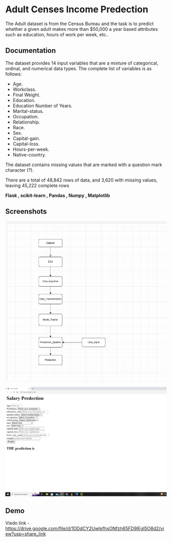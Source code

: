 # Adult Censes Income Predection

The Adult dataset is from the Census Bureau and the task is to predict whether a given adult makes more than $50,000 a year based attributes such as education, hours of work per week, etc..


## Documentation


The dataset provides 14 input variables that are a mixture of categorical, ordinal, and numerical data types. The complete list of variables is as follows:

* Age.
* Workclass.
* Final Weight.
* Education.
* Education Number of Years.
* Marital-status.
* Occupation.
* Relationship.
* Race.
* Sex.
* Capital-gain.
* Capital-loss.
* Hours-per-week.
* Native-country.

The dataset contains missing values that are marked with a question mark character (?).

There are a total of 48,842 rows of data, and 3,620 with missing values, leaving 45,222 complete rows

  
**Flask , scikit-learn , Pandas , Numpy , Matplotlib**

## Screenshots

![Project Structure](https://github.com/Ayush866/Ineuron-Intership-Project/blob/main/screenshot/Desktop%20Screenshot%202023.04.06%20-%2015.09.03.77.png?raw=true)

![Interface](https://github.com/Ayush866/Ineuron-Intership-Project/blob/main/screenshot/Desktop%20Screenshot%202023.04.06%20-%2023.44.35.29.png?raw=true)


## Demo

Viedo link - https://drive.google.com/file/d/1DDdCY2UwlpfhsONfzh65FD9lEgI5O8d2/view?usp=share_link

